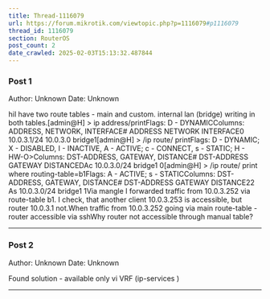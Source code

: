 ```yaml
---
title: Thread-1116079
url: https://forum.mikrotik.com/viewtopic.php?p=1116079#p1116079
thread_id: 1116079
section: RouterOS
post_count: 2
date_crawled: 2025-02-03T15:13:32.487844
---
```


### Post 1
Author: Unknown
Date: Unknown

hiI have two route tables - main and custom. internal lan (bridge) writing in both tables.[admin@H] > ip address/printFlags: D - DYNAMICColumns: ADDRESS, NETWORK, INTERFACE#   ADDRESS            NETWORK         INTERFACE0   10.0.3.1/24        10.0.3.0        bridge1[admin@H] > /ip route/ printFlags: D - DYNAMIC; X - DISABLED, I - INACTIVE, A - ACTIVE; c - CONNECT, s - STATIC; H - HW-O>Columns: DST-ADDRESS, GATEWAY, DISTANCE#      DST-ADDRESS         GATEWAY         DISTANCEDAc  10.0.3.0/24         bridge1                0[admin@H] > /ip route/ print where routing-table=b1Flags: A - ACTIVE; s - STATICColumns: DST-ADDRESS, GATEWAY, DISTANCE#    DST-ADDRESS  GATEWAY         DISTANCE22 As 10.0.3.0/24  bridge1                1Via mangle I forwarded traffic from 10.0.3.252 via route-table b1. I check, that another client 10.0.3.253 is accessible, but router 10.0.3.1 not.When traffic from 10.0.3.252 going via main route-table - router accessible via sshWhy router not accessible through manual table?

---
### Post 2
Author: Unknown
Date: Unknown

Found solution - available only vi VRF (ip-services )

---
